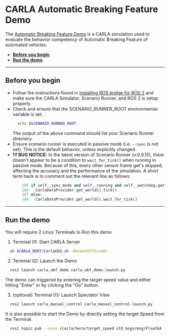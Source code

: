 # CARLA Automatic Breaking Feature Demo

The [Automatic Breaking Feature Demo](https://github.com/ttgamage/carla-ros-bridge/tree/AutoBrakeFeature) is a CARLA simulation used to evaluate the behavior competency of Automatic Breaking Feature of automated vehicles.

- [__Before you begin__](#before-you-begin)
- [__Run the demo__](#run-the-demo)
---

## Before you begin

- Follow the instructions found in [Installing ROS bridge for ROS 2](ros_installation_ros2.md) and make sure the CARLA Simulator, Scenario Runner, and ROS 2 is setup properly. 
- Check and ensure that the SCENARIO_RUNNER_ROOT environmental variable is set.
  ```sh
    echo $SCENARIO_RUNNER_ROOT
  ```
  The output of the above command should list your Scenario Runner directory.
- Ensure scenario runner is executed in passive mode (i.e. `--sync` is not set). This is the default behavior, unless explicitly changed.
- __!!! BUG NOTICE:__ In the latest version of Scenario Runner (v.0.9.15), there doesn't appear to be a condition to `wait_for_tick()` when running in passive mode. Because of this, every other sensor frame get's skipped, affecting the accuracy and the performance of the simulation. A short term hack is to comment out the relevant line as follows:
  ```python
      185 if self._sync_mode and self._running and self._watchdog.get_status():0
      186   CarlaDataProvider.get_world().tick()
      187 else:
      188   CarlaDataProvider.get_world().wait_for_tick()
  ```
---

## Run the demo

You will require 2 Linux Terminals to Run this demo

1. Terminal 01: Start CARLA Server
  ```sh
    sh $CARLA_ROOT/CarlaUE4.sh -RenderOffScreen
  ```
2. Terminal 02: Launch the Demo
  ```sh
    ros2 launch carla_abf_demo carla_abf_demo.launch.py
  ```
  The demo can triggered by entering the target speed value and either hitting "Enter" or by clicking the "Go" button.

3. (optional) Terminal 03: Launch Spectator View
  ```sh
    ros2 launch carla_manual_control carla_manual_control.launch.py
  ```
It is also possible to start the Demo by directly setting the target Speed from the Terminal
  ```sh
    ros2 topic pub --once /carla/hero/target_speed std_msgs/msg/Float64 "{data: 21.0}" 
  ```

